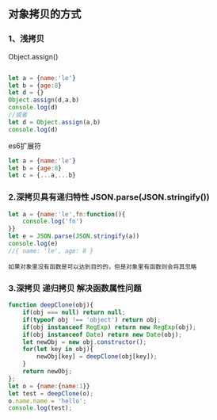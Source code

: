 ## 对象拷贝的方式
### 1、浅拷贝
Object.assign()
```javaScript

let a = {name:'le'}
let b = {age:8}
let d = {}
Object.assign(d,a,b)
console.log(d)
//或者 
let d = Object.assign(a,b)
console.log(d)
```
es6扩展符
```javaScript
let a = {name:'le'}
let b = {age:8}
let c = {...a,...b}
```

### 2.深拷贝具有递归特性 JSON.parse(JSON.stringify())
```javaScript
let a = {name:'le',fn:function(){
    console.log('fn')
}}
let e = JSON.parse(JSON.stringify(a))
console.log(e)
//{ name: 'le', age: 8 }
```
`如果对象里没有函数是可以达到目的的，但是对象里有函数则会将其忽略`

### 3.深拷贝 递归拷贝 解决函数属性问题
```javaScript
function deepClone(obj){
    if(obj === null) return null;
    if(typeof obj !== 'object') return obj; 
    if(obj instanceof RegExp) return new RegExp(obj);
    if(obj instanceof Date) return new Date(obj);
    let newObj = new obj.constructor();
    for(let key in obj){
        newObj[key] = deepClone(obj[key]);
    }
    return newObj;
};
let o = {name:{name:1}}
let test = deepClone(o);
o.name.name = 'hello';
console.log(test);
```
